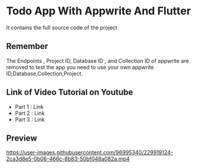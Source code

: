 # Todo App With Appwrite And Flutter

It contains the full source code of the project

## Remember

The Endpoints , Project ID, Database ID , and Collection ID of appwrite are removed to test the app you need to use your own appwrite ID,Database,Collection,Project.


## Link of Video Tutorial on Youtube

- Part 1 : Link
- Part 2 : Link
- Part 3 : Link


## Preview 

https://user-images.githubusercontent.com/96995340/229919124-2ca3d8e5-0b06-466c-8b83-50bf048a082a.mp4

